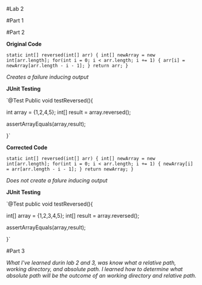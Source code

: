 #Lab 2

#Part 1


#Part 2

**Original Code**

  `static int[] reversed(int[] arr) {
    int[] newArray = new int[arr.length];
    for(int i = 0; i < arr.length; i += 1) {
      arr[i] = newArray[arr.length - i - 1];
    }
    return arr;
  }`
  
  *Creates a failure inducing output*
  
  **JUnit Testing**
  
  `@Test
  Public void testReversed(){
  
  int array = {1,2,4,5};
    int[] result = array.reversed();
  
  assertArrayEquals(array,result);
  
  }`
  
**Corrected Code**

  `static int[] reversed(int[] arr) {
    int[] newArray = new int[arr.length];
    for(int i = 0; i < arr.length; i += 1) {
      newArray[i] = arr[arr.length - i - 1];
    }
    return newArray;
  }`
  
  
  *Does not create a falure inducing output*
  
**JUnit Testing**
  
  `@Test
  public void testReversed(){
  
  int[] array = {1,2,3,4,5};
  int[] result = array.reversed();
  
  assertArrayEquals(array,result);
  
  }`


#Part 3

*What I've learned durin lab 2 and 3, was know what a relative path, working directory, and absolute path. I learned how to determine what absolute path will be the outcome of an working directory and relative path.*
